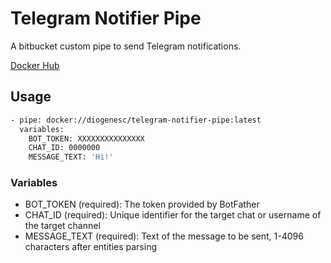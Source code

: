 
# Telegram Notifier Pipe

A bitbucket custom pipe to send Telegram notifications.

[Docker Hub](https://hub.docker.com/r/diogenesc/telegram-notifier-pipe)

## Usage

```bash
- pipe: docker://diogenesc/telegram-notifier-pipe:latest
  variables:
    BOT_TOKEN: XXXXXXXXXXXXXXX
    CHAT_ID: 0000000
    MESSAGE_TEXT: 'Hi!'
```


### Variables
- BOT_TOKEN (required): The token provided by BotFather
- CHAT_ID (required): Unique identifier for the target chat or username of the target channel
- MESSAGE_TEXT (required): Text of the message to be sent, 1-4096 characters after entities parsing
